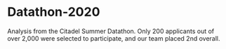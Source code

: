 # Datathon-2020
Analysis from the Citadel Summer Datathon. Only 200 applicants out of over 2,000 were selected to participate, and our team placed 2nd overall. 

